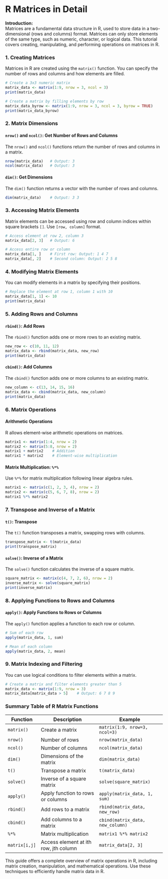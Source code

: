 # R Matrices in Detail

**Introduction:**  
Matrices are a fundamental data structure in R, used to store data in a two-dimensional (rows and columns) format. Matrices can only store elements of the same type, such as numeric, character, or logical data. This tutorial covers creating, manipulating, and performing operations on matrices in R.

### 1. **Creating Matrices**

Matrices in R are created using the `matrix()` function. You can specify the number of rows and columns and how elements are filled.

```r
# Create a 3x3 numeric matrix
matrix_data <- matrix(1:9, nrow = 3, ncol = 3)
print(matrix_data)

# Create a matrix by filling elements by row
matrix_data_byrow <- matrix(1:9, nrow = 3, ncol = 3, byrow = TRUE)
print(matrix_data_byrow)
```

### 2. **Matrix Dimensions**

#### `nrow()` and `ncol()`: Get Number of Rows and Columns
The `nrow()` and `ncol()` functions return the number of rows and columns in a matrix.

```r
nrow(matrix_data)   # Output: 3
ncol(matrix_data)   # Output: 3
```

#### `dim()`: Get Dimensions
The `dim()` function returns a vector with the number of rows and columns.

```r
dim(matrix_data)    # Output: 3 3
```

### 3. **Accessing Matrix Elements**

Matrix elements can be accessed using row and column indices within square brackets `[]`. Use `[row, column]` format.

```r
# Access element at row 2, column 3
matrix_data[2, 3]   # Output: 6

# Access entire row or column
matrix_data[1, ]    # First row: Output: 1 4 7
matrix_data[, 2]    # Second column: Output: 2 5 8
```

### 4. **Modifying Matrix Elements**

You can modify elements in a matrix by specifying their positions.

```r
# Replace the element at row 1, column 1 with 10
matrix_data[1, 1] <- 10
print(matrix_data)
```

### 5. **Adding Rows and Columns**

#### `rbind()`: Add Rows
The `rbind()` function adds one or more rows to an existing matrix.

```r
new_row <- c(10, 11, 12)
matrix_data <- rbind(matrix_data, new_row)
print(matrix_data)
```

#### `cbind()`: Add Columns
The `cbind()` function adds one or more columns to an existing matrix.

```r
new_column <- c(13, 14, 15, 16)
matrix_data <- cbind(matrix_data, new_column)
print(matrix_data)
```

### 6. **Matrix Operations**

#### Arithmetic Operations
R allows element-wise arithmetic operations on matrices.

```r
matrix1 <- matrix(1:4, nrow = 2)
matrix2 <- matrix(5:8, nrow = 2)
matrix1 + matrix2    # Addition
matrix1 * matrix2    # Element-wise multiplication
```

#### Matrix Multiplication: `%*%`
Use `%*%` for matrix multiplication following linear algebra rules.

```r
matrix1 <- matrix(c(1, 2, 3, 4), nrow = 2)
matrix2 <- matrix(c(5, 6, 7, 8), nrow = 2)
matrix1 %*% matrix2
```

### 7. **Transpose and Inverse of a Matrix**

#### `t()`: Transpose
The `t()` function transposes a matrix, swapping rows with columns.

```r
transpose_matrix <- t(matrix_data)
print(transpose_matrix)
```

#### `solve()`: Inverse of a Matrix
The `solve()` function calculates the inverse of a square matrix.

```r
square_matrix <- matrix(c(4, 7, 2, 6), nrow = 2)
inverse_matrix <- solve(square_matrix)
print(inverse_matrix)
```

### 8. **Applying Functions to Rows and Columns**

#### `apply()`: Apply Functions to Rows or Columns
The `apply()` function applies a function to each row or column.

```r
# Sum of each row
apply(matrix_data, 1, sum)

# Mean of each column
apply(matrix_data, 2, mean)
```

### 9. **Matrix Indexing and Filtering**

You can use logical conditions to filter elements within a matrix.

```r
# Create a matrix and filter elements greater than 5
matrix_data <- matrix(1:9, nrow = 3)
matrix_data[matrix_data > 5]    # Output: 6 7 8 9
```

### Summary Table of R Matrix Functions

| Function      | Description                           | Example                              |
|---------------|---------------------------------------|--------------------------------------|
| `matrix()`    | Create a matrix                       | `matrix(1:9, nrow=3, ncol=3)`       |
| `nrow()`      | Number of rows                        | `nrow(matrix_data)`                  |
| `ncol()`      | Number of columns                     | `ncol(matrix_data)`                  |
| `dim()`       | Dimensions of the matrix              | `dim(matrix_data)`                   |
| `t()`         | Transpose a matrix                    | `t(matrix_data)`                     |
| `solve()`     | Inverse of a square matrix            | `solve(square_matrix)`               |
| `apply()`     | Apply function to rows or columns     | `apply(matrix_data, 1, sum)`         |
| `rbind()`     | Add rows to a matrix                  | `rbind(matrix_data, new_row)`        |
| `cbind()`     | Add columns to a matrix               | `cbind(matrix_data, new_column)`     |
| `%*%`         | Matrix multiplication                 | `matrix1 %*% matrix2`                |
| `matrix[i,j]` | Access element at ith row, jth column | `matrix_data[2, 3]`                  |

This guide offers a complete overview of matrix operations in R, including matrix creation, manipulation, and mathematical operations. Use these techniques to efficiently handle matrix data in R.
